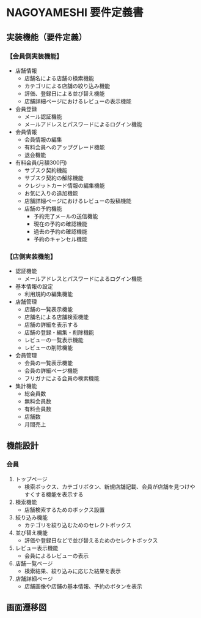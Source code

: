 ﻿# NAGOYAMESHI 要件定義書
## 実装機能（要件定義）
### 【会員側実装機能】

* 店舗情報
  * 店舗名による店舗の検索機能
  * カテゴリによる店舗の絞り込み機能
  * 評価、登録日による並び替え機能
  * 店舗詳細ページにおけるレビューの表示機能
* 会員登録
  * メール認証機能
  * メールアドレスとパスワードによるログイン機能
* 会員情報
  * 会員情報の編集
  * 有料会員へのアップグレード機能
  * 退会機能
* 有料会員(月額300円)
  * サブスク契約機能
  * サブスク契約の解除機能
  * クレジットカード情報の編集機能
  * お気に入りの追加機能
  * 店舗詳細ページにおけるレビューの投稿機能
  * 店舗の予約機能
    * 予約完了メールの送信機能
    * 現在の予約の確認機能
    * 過去の予約の確認機能
    * 予約のキャンセル機能

### 【店側実装機能】
* 認証機能
  * メールアドレスとパスワードによるログイン機能
* 基本情報の設定
  * 利用規約の編集機能
* 店舗管理
  * 店舗の一覧表示機能
  * 店舗名による店舗検索機能
  * 店舗の詳細を表示する
  * 店舗の登録・編集・削除機能
  * レビューの一覧表示機能
  * レビューの削除機能
* 会員管理
  * 会員の一覧表示機能
  * 会員の詳細ページ機能
  * フリガナによる会員の検索機能
* 集計機能
  * 総会員数
  * 無料会員数
  * 有料会員数
  * 店舗数
  * 月間売上

## 機能設計

### 会員

1. トップページ
   - 検索ボックス、カテゴリボタン、新規店舗記載、会員が店舗を見つけやすくする機能を表示する
2. 検索機能
   - 店舗検索するためのボックス設置
3. 絞り込み機能
   - カテゴリを絞り込むためのセレクトボックス
4. 並び替え機能
   - 評価や登録日などで並び替えるためのセレクトボックス
5. レビュー表示機能
   - 会員によるレビューの表示
6. 店舗一覧ページ
   - 検索結果、絞り込みに応じた結果を表示
7. 店舗詳細ページ
   - 店舗画像や店舗の基本情報、予約のボタンを表示

## 画面遷移図




 
